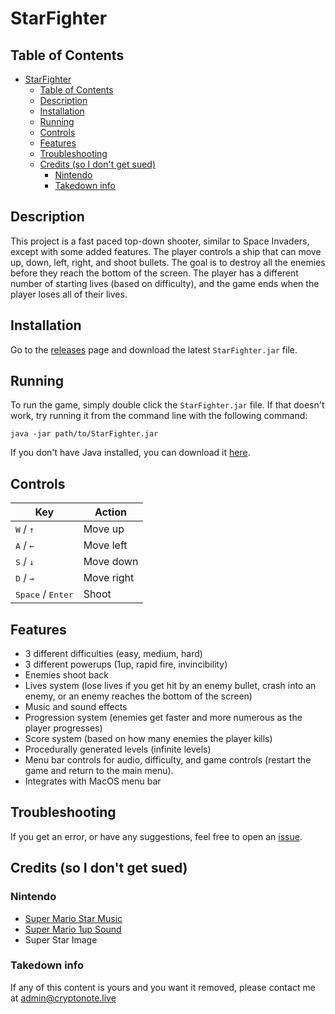# StarFighter

## Table of Contents
- [StarFighter](#starfighter)
  - [Table of Contents](#table-of-contents)
  - [Description](#description)
  - [Installation](#installation)
  - [Running](#running)
  - [Controls](#controls)
  - [Features](#features)
  - [Troubleshooting](#troubleshooting)
  - [Credits (so I don't get sued)](#credits-so-i-dont-get-sued)
    - [Nintendo](#nintendo)
    - [Takedown info](#takedown-info)

## Description
This project is a fast paced top-down shooter, similar to Space Invaders, except with some added features. The player controls a ship that can move up, down, left, right, and shoot bullets. The goal is to destroy all the enemies before they reach the bottom of the screen. The player has a different number of starting lives (based on difficulty), and the game ends when the player loses all of their lives.

## Installation
Go to the [releases](https://github.com/fastnlight0/StarFighter/releases) page and download the latest `StarFighter.jar` file.

## Running
To run the game, simply double click the `StarFighter.jar` file. If that doesn't work, try running it from the command line with the following command:
```
java -jar path/to/StarFighter.jar
```
If you don't have Java installed, you can download it [here](https://www.java.com/en/download/).

## Controls

| Key                                  | Action     |
| ------------------------------------ | ---------- |
| <kbd>W</kbd> / <kbd>↑</kbd>          | Move up    |
| <kbd>A</kbd> / <kbd>←</kbd>          | Move left  |
| <kbd>S</kbd> / <kbd>↓</kbd>          | Move down  |
| <kbd>D</kbd> / <kbd>→</kbd>          | Move right |
| <kbd>Space</kbd>  / <kbd>Enter</kbd> | Shoot      |


## Features
- 3 different difficulties (easy, medium, hard)
- 3 different powerups (1up, rapid fire, invincibility)
- Enemies shoot back
- Lives system (lose lives if you get hit by an enemy bullet, crash into an enemy, or an enemy reaches the bottom of the screen)
- Music and sound effects
- Progression system (enemies get faster and more numerous as the player progresses)
- Score system (based on how many enemies the player kills)
- Procedurally generated levels (infinite levels)
- Menu bar controls for audio, difficulty, and game controls (restart the game and return to the main menu).
- Integrates with MacOS menu bar

## Troubleshooting
If you get an error, or have any suggestions, feel free to open an [issue](https://github.com/fastnlight0/StarFighter/issues).

## Credits (so I don't get sued)
### Nintendo
- [Super Mario Star Music](https://www.youtube.com/watch?v=TlpTVRNHRRo)
- [Super Mario 1up Sound](https://www.youtube.com/watch?v=DhfRacFexpU)
- Super Star Image
### Takedown info
If any of this content is yours and you want it removed, please contact me at [admin@cryptonote.live](mailto:admin@cryptonote.live)